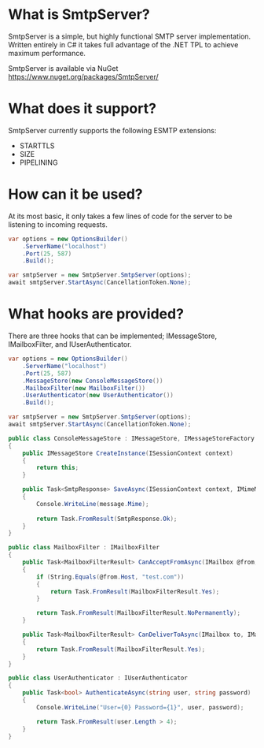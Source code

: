 # What is SmtpServer?
SmtpServer is a simple, but highly functional SMTP server implementation. Written entirely in C# it takes full advantage of the .NET TPL to achieve maximum performance.

SmtpServer is available via NuGet https://www.nuget.org/packages/SmtpServer/

# What does it support?
SmtpServer currently supports the following ESMTP extensions:
* STARTTLS
* SIZE
* PIPELINING

# How can it be used?

At its most basic, it only takes a few lines of code for the server to be listening to incoming requests.

```cs
var options = new OptionsBuilder()
    .ServerName("localhost")
    .Port(25, 587)
    .Build();

var smtpServer = new SmtpServer.SmtpServer(options);
await smtpServer.StartAsync(CancellationToken.None);
```

# What hooks are provided?
There are three hooks that can be implemented; IMessageStore, IMailboxFilter, and IUserAuthenticator.
```cs
var options = new OptionsBuilder()
    .ServerName("localhost")
    .Port(25, 587)
    .MessageStore(new ConsoleMessageStore())
    .MailboxFilter(new MailboxFilter())
    .UserAuthenticator(new UserAuthenticator())
    .Build();

var smtpServer = new SmtpServer.SmtpServer(options);
await smtpServer.StartAsync(CancellationToken.None);
```

```cs
public class ConsoleMessageStore : IMessageStore, IMessageStoreFactory
{
    public IMessageStore CreateInstance(ISessionContext context)
    {
        return this;
    }

    public Task<SmtpResponse> SaveAsync(ISessionContext context, IMimeMessage message, CancellationToken cancellationToken)
    {
        Console.WriteLine(message.Mime);
    
        return Task.FromResult(SmtpResponse.Ok);
    }
}
```

```cs
public class MailboxFilter : IMailboxFilter
{
    public Task<MailboxFilterResult> CanAcceptFromAsync(IMailbox @from, int size = 0)
    {
        if (String.Equals(@from.Host, "test.com"))
        {
            return Task.FromResult(MailboxFilterResult.Yes);   
        }

        return Task.FromResult(MailboxFilterResult.NoPermanently);
    }

    public Task<MailboxFilterResult> CanDeliverToAsync(IMailbox to, IMailbox @from)
    {
        return Task.FromResult(MailboxFilterResult.Yes);
    }
}
```

```cs  
public class UserAuthenticator : IUserAuthenticator
{
    public Task<bool> AuthenticateAsync(string user, string password)
    {
        Console.WriteLine("User={0} Password={1}", user, password);

        return Task.FromResult(user.Length > 4);
    }
}
```
